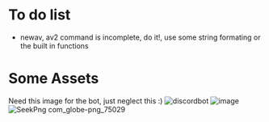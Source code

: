 # To do list

- newav, av2 command is incomplete, do it!, use some string formating or the built in functions

# Some Assets

Need this image for the bot, just neglect this :)
![discordbot](https://user-images.githubusercontent.com/36286877/127767330-d3e68d90-67a0-4672-b3e1-6193b323bc21.png)
![image](https://user-images.githubusercontent.com/36286877/129659769-e8b1f8a8-ed17-4ffa-904c-459af4280748.png)
![SeekPng com_globe-png_75029](https://user-images.githubusercontent.com/36286877/129850352-33345963-273b-42bf-b2bc-5523c8158229.png)

